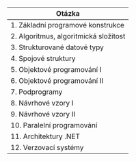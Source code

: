 | Otázka                                |
| ------------------------------------- |
| 1. Základní programové konstrukce     |
| 2. Algoritmus, algoritmická složitost |
| 3. Strukturované datové typy          |
| 4. Spojové struktury                  |
| 5. Objektové programování I           |
| 6. Objektové programování II          |
| 7. Podprogramy                        |
| 8. Návrhové vzory I                   |
| 9. Návrhové vzory II                  |
| 10. Paralelní programování            |
| 11. Architektury .NET                 |
| 12. Verzovací systémy                 |
